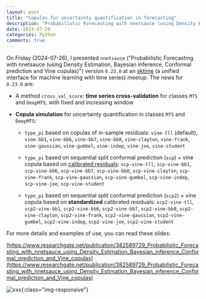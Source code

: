 ```yaml
---
layout: post
title: "Copulas for uncertainty quantification in forecasting"
description: "Probabilistic Forecasting with nnetsauce (using Density Estimation, Bayesian inference, Conformal prediction and Vine copulas): nnetsauce presentation at sktime meetup (2024-07-26)"
date: 2024-07-28
categories: Python
comments: true
---
```


On Friday (2024-07-26), I presented `nnetsauce` ("Probabilistic Forecasting with nnetsauce (using Density Estimation, Bayesian inference, Conformal prediction and Vine copulas)") version `0.23.0` at an [sktime](https://github.com/sktime/sktime) (a unified interface for machine learning with time series) meetup. The news for `0.23.0` are: 

- A method `cross_val_score`: **time series cross-validation** for classes `MTS` and `DeepMTS`, with fixed and increasing window
  
- **Copula simulation** for uncertainty quantification in classes `MTS` and `DeepMTS`: 
  
  - `type_pi` based on copulas of in-sample residuals: `vine-tll` (default), `vine-bb1`, `vine-bb6`, `vine-bb7`, `vine-bb8`, `vine-clayton`, `vine-frank`, `vine-gaussian`, `vine-gumbel`, `vine-indep`, `vine-joe`, `vine-student`
  
  - `type_pi` based on sequential split conformal prediction (`scp`) + vine copula based on [calibrated residuals](https://github.com/thierrymoudiki/2024-07-17-scp-block-bootstrap): `scp-vine-tll`, `scp-vine-bb1`, `scp-vine-bb6`, `scp-vine-bb7`, `scp-vine-bb8`, `scp-vine-clayton`, `scp-vine-frank`, `scp-vine-gaussian`, `scp-vine-gumbel`, `scp-vine-indep`, `scp-vine-joe`, `scp-vine-student`
  
  - `type_pi` based on sequential split conformal prediction (`scp2`) + vine copula based on **standardized** calibrated residuals: `scp2-vine-tll`, `scp2-vine-bb1`, `scp2-vine-bb6`, `scp2-vine-bb7`, `scp2-vine-bb8`, `scp2-vine-clayton`, `scp2-vine-frank`, `scp2-vine-gaussian`, `scp2-vine-gumbel`, `scp2-vine-indep`, `scp2-vine-joe`, `scp2-vine-student`

For more details and examples of use, you can read these slides:

[https://www.researchgate.net/publication/382589729_Probabilistic_Forecasting_with_nnetsauce_using_Density_Estimation_Bayesian_inference_Conformal_prediction_and_Vine_copulas](https://www.researchgate.net/publication/382589729_Probabilistic_Forecasting_with_nnetsauce_using_Density_Estimation_Bayesian_inference_Conformal_prediction_and_Vine_copulas)

![xxx]({{base}}/images/2024-07-22/2024-07-22-image1.png){:class="img-responsive"}      

